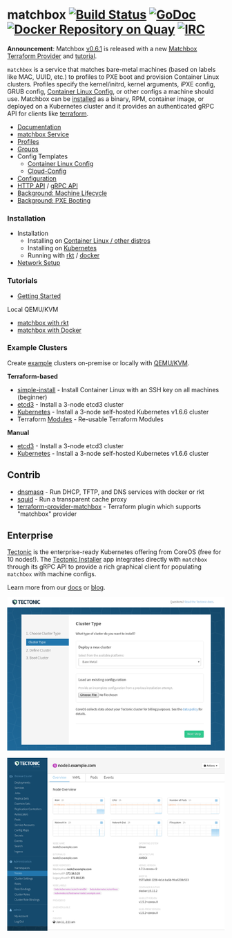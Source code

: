 # matchbox [![Build Status](https://travis-ci.org/coreos/matchbox.svg?branch=master)](https://travis-ci.org/coreos/matchbox) [![GoDoc](https://godoc.org/github.com/coreos/matchbox?status.png)](https://godoc.org/github.com/coreos/matchbox) [![Docker Repository on Quay](https://quay.io/repository/coreos/matchbox/status "Docker Repository on Quay")](https://quay.io/repository/coreos/matchbox) [![IRC](https://img.shields.io/badge/irc-%23coreos-449FD8.svg)](https://botbot.me/freenode/coreos)

**Announcement**: Matchbox [v0.6.1](https://github.com/coreos/matchbox/releases) is released with a new [Matchbox Terraform Provider][terraform] and [tutorial](Documentation/getting-started.md).

`matchbox` is a service that matches bare-metal machines (based on labels like MAC, UUID, etc.) to profiles to PXE boot and provision Container Linux clusters. Profiles specify the kernel/initrd, kernel arguments, iPXE config, GRUB config, [Container Linux Config][cl-config], or other configs a machine should use. Matchbox can be [installed](Documentation/deployment.md) as a binary, RPM, container image, or deployed on a Kubernetes cluster and it provides an authenticated gRPC API for clients like [terraform][terraform].

* [Documentation][docs]
* [matchbox Service](Documentation/matchbox.md)
* [Profiles](Documentation/matchbox.md#profiles)
* [Groups](Documentation/matchbox.md#groups)
* Config Templates
    * [Container Linux Config][cl-config]
    * [Cloud-Config][cloud-config]
* [Configuration](Documentation/config.md)
* [HTTP API](Documentation/api.md) / [gRPC API](https://godoc.org/github.com/coreos/matchbox/matchbox/client)
* [Background: Machine Lifecycle](Documentation/machine-lifecycle.md)
* [Background: PXE Booting](Documentation/network-booting.md)

### Installation

* Installation
    * Installing on [Container Linux / other distros](Documentation/deployment.md)
    * Installing on [Kubernetes](Documentation/deployment.md#kubernetes)
    * Running with [rkt](Documentation/deployment.md#rkt) / [docker](Documentation/deployment.md#docker)
* [Network Setup](Documentation/network-setup.md)

### Tutorials

* [Getting Started](Documentation/getting-started.md)

Local QEMU/KVM

* [matchbox with rkt](Documentation/getting-started-rkt.md)
* [matchbox with Docker](Documentation/getting-started-docker.md)

### Example Clusters

Create [example](examples) clusters on-premise or locally with [QEMU/KVM](scripts/README.md#libvirt).

**Terraform-based**

* [simple-install](Documentation/getting-started.md) - Install Container Linux with an SSH key on all machines (beginner)
* [etcd3](examples/terraform/etcd3-install/README.md) - Install a 3-node etcd3 cluster
* [Kubernetes](examples/terraform/bootkube-install/README.md) - Install a 3-node self-hosted Kubernetes v1.6.6 cluster
* Terraform [Modules](examples/terraform/modules) - Re-usable Terraform Modules

**Manual**

* [etcd3](Documentation/getting-started-rkt.md) - Install a 3-node etcd3 cluster
* [Kubernetes](Documentation/bootkube.md) - Install a 3-node self-hosted Kubernetes v1.6.6 cluster

## Contrib

* [dnsmasq](contrib/dnsmasq/README.md) - Run DHCP, TFTP, and DNS services with docker or rkt
* [squid](contrib/squid/README.md) - Run a transparent cache proxy
* [terraform-provider-matchbox](https://github.com/coreos/terraform-provider-matchbox) - Terraform plugin which supports "matchbox" provider

## Enterprise

[Tectonic](https://coreos.com/tectonic/) is the enterprise-ready Kubernetes offering from CoreOS (free for 10 nodes!). The [Tectonic Installer](https://coreos.com/tectonic/docs/latest/install/bare-metal/#4-tectonic-installer) app integrates directly with `matchbox` through its gRPC API to provide a rich graphical client for populating `matchbox` with machine configs.

Learn more from our [docs](https://coreos.com/tectonic/docs/latest/) or [blog](https://coreos.com/blog/announcing-tectonic-1.6).

![Tectonic Installer](Documentation/img/tectonic-installer.png)

![Tectonic Console](Documentation/img/tectonic-console.png)

[docs]: https://coreos.com/matchbox/docs/latest
[terraform]: https://github.com/coreos/terraform-provider-matchbox
[cl-config]: Documentation/container-linux-config.md
[cloud-config]: Documentation/cloud-config.md
